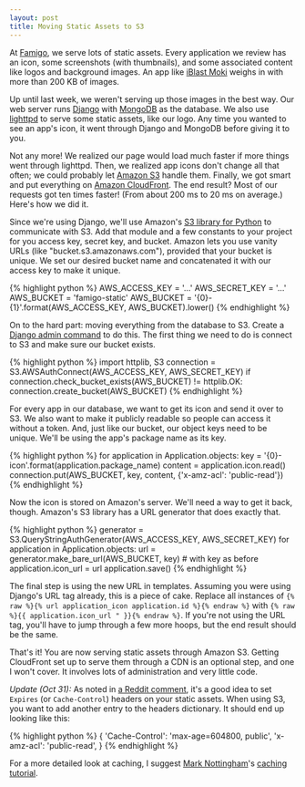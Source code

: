 ```yaml
---
layout: post
title: Moving Static Assets to S3
---
```


At [Famigo][1], we serve lots of static assets. Every application
we review has an icon, some screenshots (with thumbnails), and some
associated content like logos and background images. An app like
[iBlast Moki][2] weighs in with more than 200 KB of images.

Up until last week, we weren't serving up those images in the best
way. Our web server runs [Django][3] with [MongoDB][4] as the
database. We also use [lighttpd][5] to serve some static assets,
like our logo. Any time you wanted to see an app's icon, it went
through Django and MongoDB before giving it to you.

Not any more! We realized our page would load much faster if more
things went through lighttpd. Then, we realized app icons don't
change all that often; we could probably let [Amazon S3][6] handle
them. Finally, we got smart and put everything on [Amazon CloudFront][7].
The end result? Most of our requests got ten times faster! (From
about 200 ms to 20 ms on average.) Here's how we did it.

Since we're using Django, we'll use Amazon's [S3 library for
Python][8] to communicate with S3. Add that module and a few constants
to your project for you access key, secret key, and bucket. Amazon
lets you use vanity URLs (like "bucket.s3.amazonaws.com"), provided
that your bucket is unique. We set our desired bucket name and
concatenated it with our access key to make it unique.

{% highlight python %}
AWS_ACCESS_KEY = '...'
AWS_SECRET_KEY = '...'
AWS_BUCKET = 'famigo-static'
AWS_BUCKET = '{0}-{1}'.format(AWS_ACCESS_KEY, AWS_BUCKET).lower()
{% endhighlight %}

On to the hard part: moving everything from the database to S3.
Create a [Django admin command][9] to do this. The first thing we
need to do is connect to S3 and make sure our bucket exists.

{% highlight python %}
import httplib, S3
connection = S3.AWSAuthConnect(AWS_ACCESS_KEY, AWS_SECRET_KEY)
if connection.check_bucket_exists(AWS_BUCKET) != httplib.OK:
    connection.create_bucket(AWS_BUCKET)
{% endhighlight %}

For every app in our database, we want to get its icon and send it
over to S3. We also want to make it publicly readable so people can
access it without a token. And, just like our bucket, our object
keys need to be unique. We'll be using the app's package name as
its key.

{% highlight python %}
for application in Application.objects:
    key = '{0}-icon'.format(application.package_name)
    content = application.icon.read()
    connection.put(AWS_BUCKET, key, content, {'x-amz-acl': 'public-read'})
{% endhighlight %}

Now the icon is stored on Amazon's server. We'll need a way to get
it back, though. Amazon's S3 library has a URL generator that does
exactly that.

{% highlight python %}
generator = S3.QueryStringAuthGenerator(AWS_ACCESS_KEY, AWS_SECRET_KEY)
for application in Application.objects:
    url = generator.make_bare_url(AWS_BUCKET, key) # with key as before
    application.icon_url = url
    application.save()
{% endhighlight %}

The final step is using the new URL in templates. Assuming you were using
Django's URL tag already, this is a piece of cake. Replace all instances of
`{% raw %}{% url application_icon application.id %}{% endraw %}` with
`{% raw %}{{ application.icon_url " }}{% endraw %}`. If you're not using
the URL tag, you'll have to jump through a few more hoops, but the end
result should be the same.

That's it! You are now serving static assets through Amazon S3.
Getting CloudFront set up to serve them through a CDN is an optional
step, and one I won't cover. It involves lots of administration and
very little code.

*Update (Oct 31):* As noted in [a Reddit comment][10], it's a good idea
to set `Expires` (or `Cache-Control`) headers on your static assets. When
using S3, you want to add another entry to the headers dictionary. It
should end up looking like this:

{% highlight python %}
{
    'Cache-Control': 'max-age=604800, public',
    'x-amz-acl': 'public-read',
}
{% endhighlight %}

For a more detailed look at caching, I suggest [Mark Nottingham][11]'s
[caching tutorial][12].

[1]: http://www.famigo.com/
[2]: http://www.famigo.com/app/iblastmoki/
[3]: https://www.djangoproject.com/
[4]: http://www.mongodb.org/
[5]: http://www.lighttpd.net/
[6]: http://aws.amazon.com/s3/
[7]: http://aws.amazon.com/cloudfront/
[8]: http://aws.amazon.com/code/134
[9]: https://docs.djangoproject.com/en/dev/howto/custom-management-commands/
[10]: http://www.reddit.com/r/programming/comments/lqklm/moving_static_assets_to_s3/c2vjmeh
[11]: http://www.mnot.net/
[12]: http://www.mnot.net/cache_docs/
